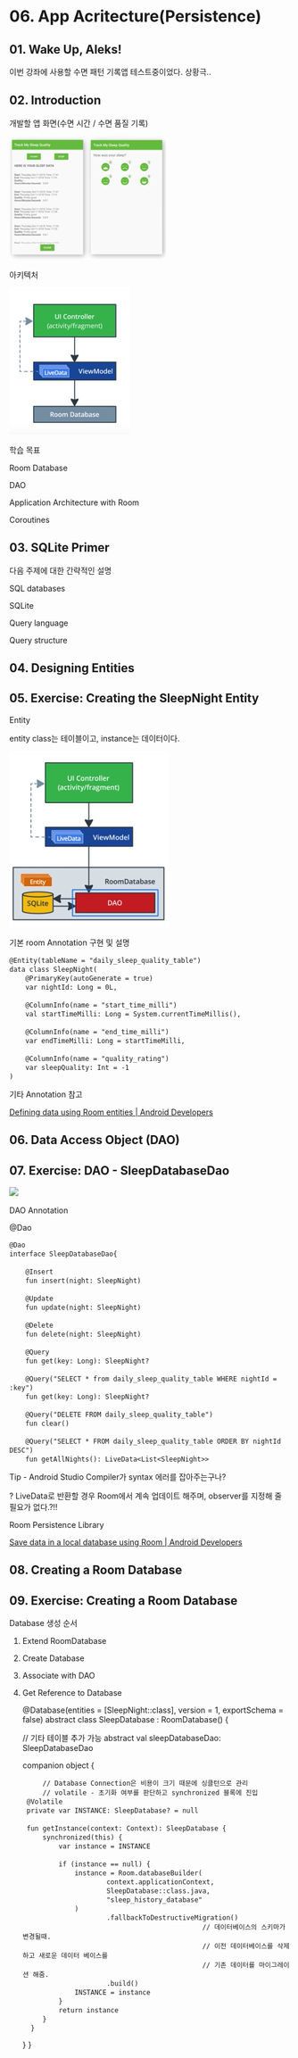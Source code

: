 # 06. App Acritecture(Persistence)

## 01. Wake Up, Aleks!

이번 강좌에 사용할 수면 패턴 기록앱 테스트중이었다. 상황극..

## 02. Introduction

개발할 앱 화면(수면 시간 / 수면 품질 기록)

![](img/Untitled-0042e32c-e355-4cf3-9377-2440e9340c5d.png)

아키텍처

![](img/Untitled-22a49b9f-782b-489d-bd67-b2b4b3d14f0a.png)

학습 목표

Room Database

DAO

Application Architecture with Room

Coroutines

## 03. SQLite Primer

다음 주제에 대한 간략적인 설명

SQL databases

SQLite

Query language

Query structure

## 04. Designing Entities

## 05. Exercise: Creating the SleepNight Entity

Entity

entity class는 테이블이고, instance는 데이터이다.

![](img/Untitled-83b7a416-e69c-42cd-93b2-901623a2309a.png)

기본 room Annotation 구현 및 설명

    @Entity(tableName = "daily_sleep_quality_table")
    data class SleepNight(
        @PrimaryKey(autoGenerate = true)
        var nightId: Long = 0L,
    
        @ColumnInfo(name = "start_time_milli")
        val startTimeMilli: Long = System.currentTimeMillis(),
    
        @ColumnInfo(name = "end_time_milli")
        var endTimeMilli: Long = startTimeMilli,
    
        @ColumnInfo(name = "quality_rating")
        var sleepQuality: Int = -1
    )

기타 Annotation 참고

[Defining data using Room entities | Android Developers](https://developer.android.com/training/data-storage/room/defining-data.html)

## 06. Data Access Object (DAO)

## 07. Exercise: DAO - SleepDatabaseDao

![](Untitled-b8247648-1541-46ca-8bcb-8103e0048495.png)

DAO Annotation

@Dao

    @Dao
    interface SleepDatabaseDao{
    
    	@Insert
    	fun insert(night: SleepNight)
    	
    	@Update
    	fun update(night: SleepNight)
    
    	@Delete
    	fun delete(night: SleepNight)
    
    	@Query
    	fun get(key: Long): SleepNight?
    	
    	@Query("SELECT * from daily_sleep_quality_table WHERE nightId = :key")
    	fun get(key: Long): SleepNight?
    
    	@Query("DELETE FROM daily_sleep_quality_table")
    	fun clear()
    
    	@Query("SELECT * FROM daily_sleep_quality_table ORDER BY nightId DESC")
    	fun getAllNights(): LiveData<List<SleepNight>>

Tip - Android Studio Compiler가 syntax 에러를 잡아주는구나?

? LiveData로 반환할 경우 Room에서 계속 업데이트 해주며, observer를 지정해 줄 필요가 없다.?!!

Room Persistence Library

[Save data in a local database using Room | Android Developers](https://developer.android.com/training/data-storage/room/index.html)

 

## 08. Creating a Room Database

## 09. Exercise: Creating a Room Database

Database 생성 순서

1. Extend RoomDatabase
2. Create Database
3. Associate with DAO
4. Get Reference to Database

    
    @Database(entities = [SleepNight::class], version = 1, exportSchema = false)
    abstract class SleepDatabase : RoomDatabase() {
    
    // 기타 테이블 추가 가능
    abstract val sleepDatabaseDao: SleepDatabaseDao
    
    companion object {
    
    		// Database Connection은 비용이 크기 때문에 싱클턴으로 관리
    		// volatile - 초기화 여부를 판단하고 synchronized 블록에 진입
        @Volatile
        private var INSTANCE: SleepDatabase? = null
    
        fun getInstance(context: Context): SleepDatabase {
            synchronized(this) {
                var instance = INSTANCE
    
                if (instance == null) {
                    instance = Room.databaseBuilder(
                            context.applicationContext,
                            SleepDatabase::class.java,
                            "sleep_history_database"
                    )
                            .fallbackToDestructiveMigration()
    												// 데이터베이스의 스키마가 변경될때.
                                                    // 이전 데이터베이스를 삭제하고 새로운 데이터 베이스를 
    												// 기존 데이터를 마이그레이션 해줌.
                            .build()
                    INSTANCE = instance
                }
                return instance
            }
         }
      }
    }
